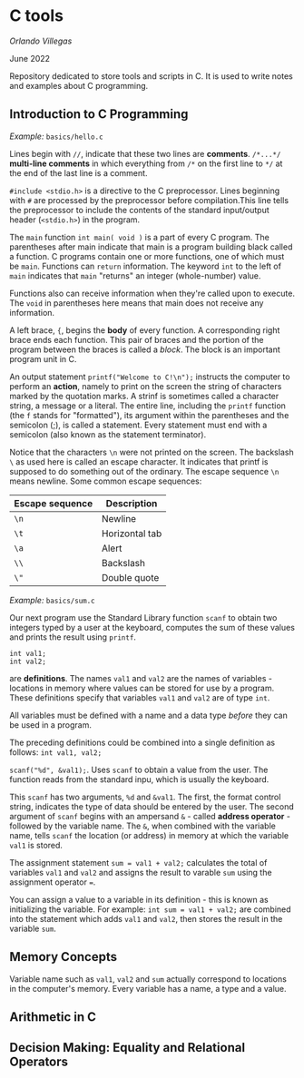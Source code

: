 # C tools

*Orlando Villegas*

June 2022

Repository dedicated to store tools and scripts in C. It is used to write notes and examples about C programming.

## Introduction to C Programming

*Example:* `basics/hello.c`

Lines begin with `//`, indicate that these two lines are **comments**. `/*...*/` **multi-line comments** in which everything from `/*` on the first line to `*/` at the end of the last line is a comment.

`#include <stdio.h>` is a directive to the C preprocessor. Lines beginning with `#` are processed by the preprocessor before compilation.This line tells the preprocessor to include the contents of the standard input/output header (`<stdio.h>`) in the program.

The `main` function `int main( void )` is a part of every C program. The parentheses after main indicate that main is a program building black called a function. C programs contain one or more functions, one of which must be `main`.  Functions can `return` information. The keyword `int` to the left of `main` indicates that `main` "returns" an integer (whole-number) value.

Functions also can receive information when they're called upon to execute. The `void` in parentheses here means that main does not receive any information.

A left brace, `{`, begins the **body** of every function. A corresponding right brace ends each function. This pair of braces and the portion of the program between the braces is called a *block*. The block is an important program unit in C.

An output statement `printf("Welcome to C!\n");` instructs the computer to perform an **action**, namely to print on the screen the string of characters marked by the quotation marks. A strinf is sometimes called a character string, a message or a literal. The entire line, including the `printf` function (the `f` stands for "formatted"), its argument within the parentheses and the semicolon (;), is called a statement. Every statement must end with a semicolon (also known as the statement terminator).

Notice that the characters `\n` were not printed on the screen. The backslash `\` as used here is called an escape character. It indicates that printf is supposed to do something out of the ordinary. The escape sequence `\n` means newline. Some common escape sequences:

| Escape sequence | Description    |
|-----------------|----------------|
| `\n`            | Newline        |
| `\t`            | Horizontal tab |
| `\a`            | Alert          |
| `\\`            | Backslash      |
| `\"`            | Double quote   |


*Example:* `basics/sum.c`

Our next program use the Standard Library function `scanf` to obtain two integers typed by a user at the keyboard, computes the sum of these values and prints the result using `printf`.

    int val1;
    int val2;
are **definitions**. The names `val1` and `val2` are the names of variables - locations in memory where values can be stored for use by a program. These definitions specify that variables `val1` and `val2` are of type `int`.

All variables must be defined with a name and a data type *before* they can be used in a program.

The preceding definitions could be combined into a single definition as follows: `int val1, val2;`

`scanf("%d", &val1);`. Uses `scanf` to obtain a value from the user. The function reads from the standard inpu, which is usually the keyboard.

This `scanf` has two arguments, `%d` and `&val1`. The first, the format control string, indicates the type of data should be entered by the user. The second argument of `scanf` begins with an ampersand `&` - called **address operator** - followed by the variable name. The `&`, when combined with the variable name, tells `scanf` the location (or address) in memory at which the variable `val1` is stored.

The assignment statement `sum = val1 + val2;` calculates the total of variables `val1` and `val2` and assigns the result to varable `sum` using the assignment operator `=`.

You can assign a value to a variable in its definition - this is known as initializing the variable. For example: `int sum = val1 + val2;` are combined into the statement which adds `val1` and `val2`, then stores the result in the variable `sum`.

## Memory Concepts

Variable name such as `val1`, `val2` and `sum` actually correspond to locations in the computer's memory. Every variable has a name, a type and a value.

## Arithmetic in C

## Decision Making: Equality and Relational Operators